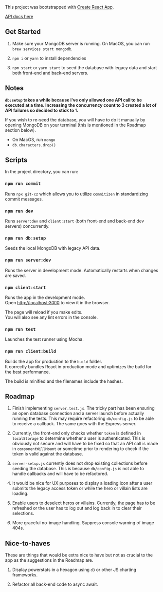 This project was bootstrapped with [Create React App](https://github.com/facebook/create-react-app).

[API docs here](./API)


## Get Started

1. Make sure your MongoDB server is running. On MacOS, you can run `brew services start mongodb`.

2. `npm i` or `yarn` to install dependencies

3. `npm start` or `yarn start` to seed the database with legacy data and start both front-end and back-end servers.


## Notes

**`db:setup` takes a while because I've only allowed one API call to be executed at a time. Increasing the concurrency count to 3 created a lot of API failures so decided to stick to 1.**

If you wish to re-seed the database, you will have to do it manually by opening MongoDB on your terminal (this is mentioned in the Roadmap section below).
- On MacOS, run `mongo`
- `db.characters.drop()`


## Scripts

In the project directory, you can run:

### `npm run commit`

Runs `npx git-cz` which allows you to utilize `commitizen` in standardizing commit messages.

### `npm run dev`

Runs `server:dev` and `client:start` (both front-end and back-end dev servers) concurrently.

### `npm run db:setup`

Seeds the local MongoDB with legacy API data.

### `npm run server:dev`

Runs the server in development mode. Automatically restarts when changes are saved.


### `npm client:start`

Runs the app in the development mode.<br>
Open [http://localhost:3000](http://localhost:3000) to view it in the browser.

The page will reload if you make edits.<br>
You will also see any lint errors in the console.

### `npm run test`

Launches the test runner using Mocha.

### `npm run client:build`

Builds the app for production to the `build` folder.<br>
It correctly bundles React in production mode and optimizes the build for the best performance.

The build is minified and the filenames include the hashes.<br>


## Roadmap

1. Finish implementing `server.test.js`. The tricky part has been ensuring an open database connection and a server launch before actually running the tests. This may require refactoring `db/config.js` to be able to receive a callback. The same goes with the Express server.

2. Currently, the front-end only checks whether `token` is defined in `localStorage` to determine whether a user is authenticated. This is obviously not secure and will have to be fixed so that an API call is made in `componentWillMount` or sometime prior to rendering to check if the token is valid against the database.

3. `server-setup.js` currently does not drop existing collections before seeding the database. This is because `db/config.js` is not able to handle callbacks and will have to be refactored.

4. It would be nice for UX purposes to display a loading icon after a user submits the legacy access token or while the hero or villain lists are loading.

5. Enable users to deselect heros or villains. Currently, the page has to be refreshed or the user has to log out and log back in to clear their selections.

6. More graceful no-image handling. Suppress console warning of image 404s.


## Nice-to-haves

These are things that would be extra nice to have but not as crucial to the app as the suggestions in the Roadmap are.

1. Display powerstats in a hexagon using `d3` or other JS charting frameworks.

2. Refactor all back-end code to async await.